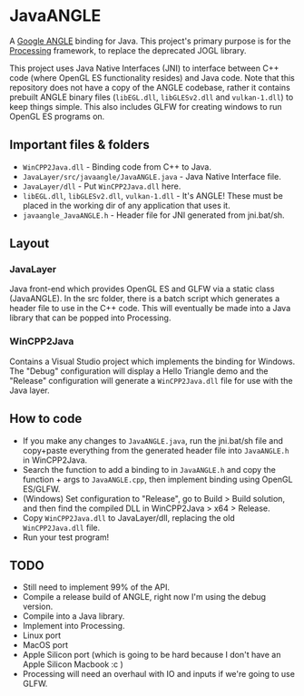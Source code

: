 # JavaANGLE

A [Google ANGLE](https://github.com/google/angle) binding for Java. This project's primary purpose is for the [Processing](https://github.com/processing/processing4) framework, to replace the deprecated JOGL library.

This project uses Java Native Interfaces (JNI) to interface between C++ code (where OpenGL ES functionality resides) and Java code. Note that this repository does not have a copy of the ANGLE codebase, rather it contains prebuilt ANGLE binary files (`libEGL.dll`, `libGLESv2.dll` and `vulkan-1.dll`) to keep things simple. This also includes GLFW for creating windows to run OpenGL ES programs on.

## Important files & folders
- `WinCPP2Java.dll` - Binding code from C++ to Java.
- `JavaLayer/src/javaangle/JavaANGLE.java` - Java Native Interface file.
- `JavaLayer/dll` - Put `WinCPP2Java.dll` here.
- `libEGL.dll`, `libGLESv2.dll`, `vulkan-1.dll` - It's ANGLE! These must be placed in the working dir of any application that uses it.
- `javaangle_JavaANGLE.h` - Header file for JNI generated from jni.bat/sh.


## Layout

### JavaLayer
Java front-end which provides OpenGL ES and GLFW via a static class (JavaANGLE). In the src folder, there is a batch script which generates a header file to use in the C++ code. This will eventually be made into a Java library that can be popped into Processing.

### WinCPP2Java
Contains a Visual Studio project which implements the binding for Windows. The "Debug" configuration will display a Hello Triangle demo and the "Release" configuration will generate a `WinCPP2Java.dll` file for use with the Java layer.

## How to code
- If you make any changes to `JavaANGLE.java`, run the jni.bat/sh file and copy+paste everything from the generated header file into `JavaANGLE.h` in WinCPP2Java.
- Search the function to add a binding to in `JavaANGLE.h` and copy the function + args to `JavaANGLE.cpp`, then implement binding using OpenGL ES/GLFW.
- (Windows) Set configuration to "Release", go to Build > Build solution, and then find the compiled DLL in WinCPP2Java > x64 > Release.
- Copy `WinCPP2Java.dll` to JavaLayer/dll, replacing the old `WinCPP2Java.dll` file.
- Run your test program!

## TODO
- Still need to implement 99% of the API.
- Compile a release build of ANGLE, right now I'm using the debug version.
- Compile into a Java library.
- Implement into Processing.
- Linux port
- MacOS port
- Apple Silicon port (which is going to be hard because I don't have an Apple Silicon Macbook :c )
- Processing will need an overhaul with IO and inputs if we're going to use GLFW.
